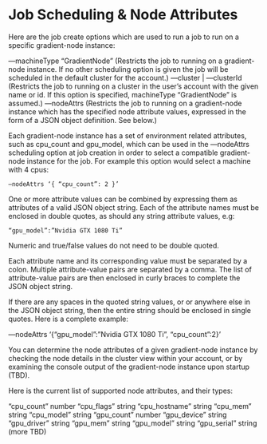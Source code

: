 # Job Scheduling & Node Attributes

Here are the job create options which are used to run a job to run on a specific gradient-node instance:

—machineType “GradientNode” \(Restricts the job to running on a gradient-node instance. If no other scheduling option is given the job will be scheduled in the default cluster for the account.\) —cluster  \| —clusterId  \(Restricts the job to running on a cluster in the user’s account with the given name or id. If this option is specified, machineType “GradientNode” is assumed.\) —nodeAttrs  \(Restricts the job to running on a gradient-node instance which has the specified node attribute values, expressed in the form of a JSON object definition. See below.\)

Each gradient-node instance has a set of environment related attributes, such as cpu\_count and gpu\_model, which can be used in the —nodeAttrs scheduling option at job creation in order to select a compatible gradient-node instance for the job. For example this option would select a machine with 4 cpus:

```text
—nodeAttrs ‘{ “cpu_count”: 2 }’
```

One or more attribute values can be combined by expressing them as attributes of a valid JSON object string. Each of the attribute names must be enclosed in double quotes, as should any string attribute values, e.g:

```text
“gpu_model”:”Nvidia GTX 1080 Ti”
```

Numeric and true/false values do not need to be double quoted.

Each attribute name and its corresponding value must be separated by a colon. Multiple attribute-value pairs are separated by a comma. The list of attribute-value pairs are then enclosed in curly braces to complete the JSON object string.

If there are any spaces in the quoted string values, or or anywhere else in the JSON object string, then the entire string should be enclosed in single quotes. Here is a complete example:

—nodeAttrs ‘{“gpu\_model”:”Nvidia GTX 1080 Ti”, “cpu\_count”:2}’

You can determine the node attributes of a given gradient-node instance by checking the node details in the cluster view within your account, or by examining the console output of the gradient-node instance upon startup \(TBD\).

Here is the current list of supported node attributes, and their types:

“cpu\_count” number “cpu\_flags” string “cpu\_hostname” string “cpu\_mem” string “cpu\_model” string “gpu\_count” number “gpu\_device” string “gpu\_driver” string “gpu\_mem” string “gpu\_model” string “gpu\_serial” string \(more TBD\)

